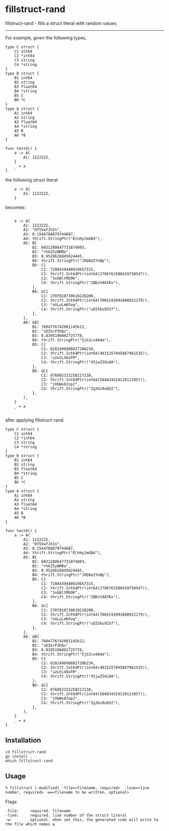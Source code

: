 # fillstruct-rand

fillstruct-rand - fills a struct literal with random values

---

For example, given the following types,
```golang
type C struct {
	C1 int64
	C2 *int64
	C3 string
	C4 *string
}
type B struct {
	B1 int64
	B2 string
	B3 float64
	B4 *string
	B5 C
	B6 *C
}
type A struct {
	A1 int64
	A2 string
	A3 float64
	A4 *string
	A5 B
	A6 *B
}

func testA() {
	a := A{
		A1: 1222222,
	}
	_ = a
}

```
the following struct literal
```golang
    a := A{
        A1: 1222222,
    }
```
becomes:
```golang

	a := A{
		A1: 1222222,
		A2: "HT5VwfJhIn",
		A3: 0.1544788879744687,
		A4: thrift.StringPtr("ECnHy1mGBd"),
		A5: B{
			B1: 6031280647731874003,
			B2: "rhk25yNM8e",
			B3: 0.9526626845624445,
			B4: thrift.StringPtr("J9Q8aIYoNp"),
			B5: C{
				C1: 7280439440819657315,
				C2: thrift.Int64Ptr(int64(2786761508419750547)),
				C3: "3xbBltMb9K",
				C4: thrift.StringPtr("2BDzV4A7Kv"),
			},
			B6: &C{
				C1: 2707018739610228200,
				C2: thrift.Int64Ptr(int64(7065193991060922179)),
				C3: "nGLoLmKFwq",
				C4: thrift.StringPtr("uQI56s9ZSf"),
			},
		},
		A6: &B{
			B1: 7604776742081145612,
			B2: "vDIkrP3hQs",
			B3: 0.8395196802725778,
			B4: thrift.StringPtr("5jbJcx4A4m"),
			B5: C{
				C1: 6281496988027306234,
				C2: thrift.Int64Ptr(int64(4015257045867961535)),
				C3: "u2utLX8xFM",
				C4: thrift.StringPtr("X5jwZIUL0A"),
			},
			B6: &C{
				C1: 876092331258217238,
				C2: thrift.Int64Ptr(int64(504834319128121057)),
				C3: "jObWv8JnpJ",
				C4: thrift.StringPtr("Zg3Gs9uEGI"),
			},
		},
	}
	_ = a


```
after applying fillstruct-rand.

```golang
type C struct {
	C1 int64
	C2 *int64
	C3 string
	C4 *string
}
type B struct {
	B1 int64
	B2 string
	B3 float64
	B4 *string
	B5 C
	B6 *C
}
type A struct {
	A1 int64
	A2 string
	A3 float64
	A4 *string
	A5 B
	A6 *B
}

func testA() {
	a := A{
		A1: 1222222,
		A2: "HT5VwfJhIn",
		A3: 0.1544788879744687,
		A4: thrift.StringPtr("ECnHy1mGBd"),
		A5: B{
			B1: 6031280647731874003,
			B2: "rhk25yNM8e",
			B3: 0.9526626845624445,
			B4: thrift.StringPtr("J9Q8aIYoNp"),
			B5: C{
				C1: 7280439440819657315,
				C2: thrift.Int64Ptr(int64(2786761508419750547)),
				C3: "3xbBltMb9K",
				C4: thrift.StringPtr("2BDzV4A7Kv"),
			},
			B6: &C{
				C1: 2707018739610228200,
				C2: thrift.Int64Ptr(int64(7065193991060922179)),
				C3: "nGLoLmKFwq",
				C4: thrift.StringPtr("uQI56s9ZSf"),
			},
		},
		A6: &B{
			B1: 7604776742081145612,
			B2: "vDIkrP3hQs",
			B3: 0.8395196802725778,
			B4: thrift.StringPtr("5jbJcx4A4m"),
			B5: C{
				C1: 6281496988027306234,
				C2: thrift.Int64Ptr(int64(4015257045867961535)),
				C3: "u2utLX8xFM",
				C4: thrift.StringPtr("X5jwZIUL0A"),
			},
			B6: &C{
				C1: 876092331258217238,
				C2: thrift.Int64Ptr(int64(504834319128121057)),
				C3: "jObWv8JnpJ",
				C4: thrift.StringPtr("Zg3Gs9uEGI"),
			},
		},
	}
	_ = a
}

```

## Installation

```
cd fillstruct-rand
go install .
which fillstruct-rand
```

## Usage

```
% fillstruct [-modified] -file=<filename, required>  -line=<line number, required> -w=<filename to be written, optional> 
```

Flags:

	-file:     required. filename
	-line:     required. line number of the struct literal
	-w:        optional. when set this, the generated code will write to the file which names w

